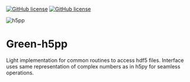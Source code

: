 [![GitHub license](https://img.shields.io/github/license/Green-Phys/green-h5pp?cacheSeconds=3600&color=informational&label=License)](./LICENSE)
[![GitHub license](https://img.shields.io/badge/C%2B%2B-17-blue)](https://en.cppreference.com/w/cpp/compiler_support/17)

![h5pp](https://github.com/Green-Phys/green-h5pp/actions/workflows/h5pp-test.yaml/badge.svg)

# Green-h5pp

Light implementation for common routines to access hdf5 files.
Interface uses same representation of complex numbers as in h5py for seamless operations.
